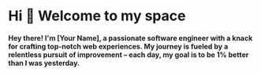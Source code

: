 <h1>Hi 👋 Welcome to my space</h1>
<h4>
    Hey there! I'm [Your Name], a passionate software engineer with a knack for crafting top-notch web experiences. My journey is fueled by a relentless pursuit of improvement – each day, my goal is to be 1% better than I was yesterday. 
</h4>

<!--
**IsraelChidera/IsraelChidera** is a ✨ _special_ ✨ repository because its `README.md` (this file) appears on your GitHub profile.

Here are some ideas to get you started:

- 🔭 I’m currently working on ...
- 🌱 I’m currently learning ...
- 👯 I’m looking to collaborate on ...
- 🤔 I’m looking for help with ...
- 💬 Ask me about ...
- 📫 How to reach me: ...
- 😄 Pronouns: ...
- ⚡ Fun fact: ...
-->
